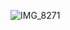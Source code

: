 
![IMG_8271](https://user-images.githubusercontent.com/31410359/210015169-95955d7e-c836-448f-a966-a2f5d0cbf156.jpeg)

<!--
**PlugNPush/PlugNPush** is a ✨ _special_ ✨ repository because its `README.md` (this file) appears on your GitHub profile.

Here are some ideas to get you started:

- 🔭 I’m currently working on ...
- 🌱 I’m currently learning ...
- 👯 I’m looking to collaborate on ...
- 🤔 I’m looking for help with ...
- 💬 Ask me about ...
- 📫 How to reach me: ...
- 😄 Pronouns: ...
- ⚡ Fun fact: ...
-->
